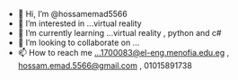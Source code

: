 - 👋 Hi, I’m @hossamemad5566
- 👀 I’m interested in ...virtual reality 
- 🌱 I’m currently learning ...virtual reality , python and c#
- 💞️ I’m looking to collaborate on ...
- 📫 How to reach me ...1700083@el-eng.menofia.edu.eg , hossam.emad.5566@gmail.com , 01015891738

<!---
hossamemad5566/hossamemad5566 is a ✨ special ✨ repository because its `README.md` (this file) appears on your GitHub profile.
You can click the Preview link to take a look at your changes.
--->
